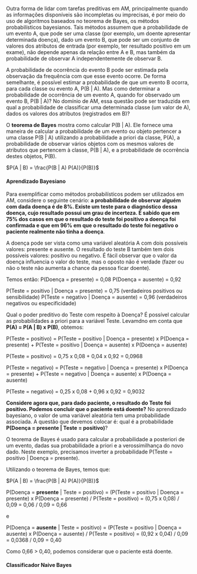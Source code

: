 Outra forma de lidar com tarefas preditivas em AM, principalmente quando as informações disponíveis são incompletas ou imprecisas, é por meio do uso de algoritmos baseados no teorema de Bayes, os métodos probabilísticos bayesianos. Tais métodos assumem que a probabilidade de um evento A, que pode ser uma classe (por exemplo, um doente apresentar determinada doença), dado um evento B, que pode ser um conjunto de valores dos atributos de entrada (por exemplo, ter resultado positivo em um exame), não depende apenas da relação entre A e B, mas também da probabilidade de observar A independentemente de observar B.

A probabilidade de ocorrência do evento B pode ser estimada pela observação da frequência com que esse evento ocorre. De forma semelhante, é possível estimar a probabilidade de que um evento B ocorra, para cada classe ou evento A, P(B | A). Mas como determinar a probabilidade de ocorrência de um evento A, quando for observado um evento B, P(B | A)? No domínio de AM, essa questão pode ser traduzida em qual a probabilidade de classificar uma determinada classe (um valor de A), dados os valores dos atributos (registrados em B)? 

O **teorema de Bayes** mostra como calcular P(B | A). Ele fornece uma maneira de calcular a probabilidade de um evento ou objeto pertencer a uma classe P(B | A) utilizando a probabilidade a priori da classe, P(A), a probabilidade de observar vários objetos com os mesmos valores de atributos que pertencem à classe, P(B | A), e a probabilidade de ocorrência destes objetos, P(B).

$P(A | B) = \frac{P(B | A) P(A)}{P(B)}$ 

#### Aprendizado Bayesiano

Para exemplificar como métodos probabilísticos podem ser utilizados em AM, considere o seguinte cenário: **a probabilidade de observar alguém com dada doença é de 8%. Existe um teste para o diagnóstico dessa doença, cujo resultado possui um grau de incerteza. É sabido que em 75% dos casos em que o resultado do teste foi positivo a doença foi confirmada e que em 96% em que o resultado do teste foi negativo o paciente realmente não tinha a doença**.

A doença pode ser vista como uma variável aleatória A com dois possíveis valores: presente e ausente. O resultado do teste B também tem dois possíveis valores: positivo ou negativo. É fácil observar que o valor da doença influencia o valor do teste, mas o oposto não é verdade (fazer ou não o teste não aumenta a chance da pessoa ficar doente).

Temos então:
P(Doença = presente) = 0,08
P(Doença = ausente) = 0,92

P(Teste = positivo | Doença = presente) = 0,75 (verdadeiros positivos ou sensibilidade)
P(Teste = negativo | Doença = ausente) = 0,96 (verdadeiros negativos ou especificidade)

Qual o poder preditivo do Teste com respeito à Doença? É possível calcular as probabilidades a priori para a variável Teste. Levamdno em conta que **P(A) = P(A | B) x P(B)**, obtemos:

P(Teste = positivo) = P(Teste = positivo | Doença = presente) x P(Doença = presente) +
                 P(Teste = positivo | Doença = ausente) x P(Doença = ausente)

P(Teste = positivo) = 0,75 x 0,08 + 0,04 x 0,92 = 0,0968

P(Teste = negativo) = P(Teste = negativo | Doença = presente) x P(Doença = presente) +
                 P(Teste = negativo | Doença = ausente) x P(Doença = ausente) 

P(Teste = negativo) = 0,25 x 0,08 + 0,96 x 0,92 = 0,9032

**Considere agora que, para dado paciente, o resultado do Teste foi positivo. Podemos concluir que o paciente está doente?** No aprendizado bayesiano, o valor de uma variável aleatória tem uma probabilidade associada. A questão que devemos colocar é: qual é a probabilidade **P(Doença = presente | Teste = positivo)**?

O teorema de Bayes é usado para calcular a probabilidade a posteriori de um evento, dadas sua probabilidade a priori e a verossimilhança do novo dado. Neste exemplo, precisamos inverter a probabilidade P(Teste = positivo | Doença = presente).

Utilizando o teorema de Bayes, temos que:

$P(A | B) = \frac{P(B | A) P(A)}{P(B)}$ 

P(Doença = **presente** | Teste = positivo) = (P(Teste = positivo | Doença = presente) x P(Doença = presente) / P(Teste = positivo) = (0,75 x 0,08) / 0,09 = 0,06 / 0,09 = 0,66

e

P(Doença = **ausente** | Teste = positivo) = (P(Teste = positivo | Doença = ausente) x P(Doença = ausente) / P(Teste = positivo) = (0,92 x 0,04) / 0,09 = 0,0368 / 0,09 = 0,40

Como 0,66 > 0,40, podemos considerar que o paciente está doente.

#### Classificador Naive Bayes